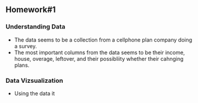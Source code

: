 ## **Homework#1**
### **Understanding Data**
- The data seems to be a collection from a cellphone plan company doing a survey. 
- The most important columns from the data seems to be their income, house, overage, leftover, and their possibliity whether their cahnging plans. 

### **Data Vizsualization**
- Using the data it 